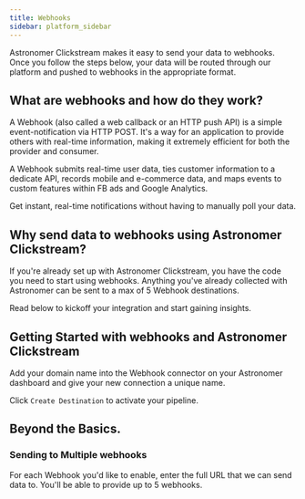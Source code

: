 ```yaml
---
title: Webhooks
sidebar: platform_sidebar
---
```

Astronomer Clickstream makes it easy to send your data to webhooks. Once you follow the steps below, your data will be routed through our platform and pushed to webhooks in the appropriate format.

## What are webhooks and how do they work?

A Webhook (also called a web callback or an HTTP push API) is a simple event-notification via HTTP POST. It's a way for an application to provide others with real-time information, making it extremely efficient for both the provider and consumer.

A Webhook submits real-time user data, ties customer information to a dedicate API, records mobile and e-commerce data, and maps events to custom features within FB ads and Google Analytics.

Get instant, real-time notifications without having to manually poll your data.  

## Why send data to webhooks using Astronomer Clickstream?

If you're already set up with Astronomer Clickstream,  you have the code you need to start using webhooks. Anything you've already collected with Astronomer can be sent to a max of 5 Webhook destinations.

Read below to kickoff your integration and start gaining insights.

## Getting Started with webhooks and Astronomer Clickstream

Add your domain name into the Webhook connector on your Astronomer dashboard and give your new connection a unique name.

Click `Create Destination` to activate your pipeline.

## Beyond the Basics.

### Sending to Multiple webhooks

For each Webhook you'd like to enable, enter the full URL that we can send data to. You'll be able to provide up to 5 webhooks.
